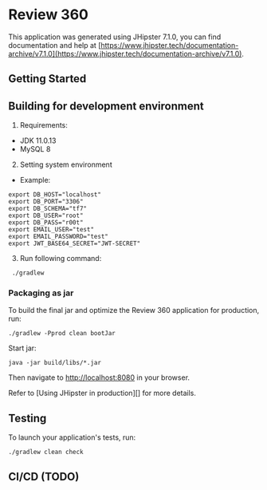 # Review 360

This application was generated using JHipster 7.1.0, you can find documentation and help at [https://www.jhipster.tech/documentation-archive/v7.1.0](https://www.jhipster.tech/documentation-archive/v7.1.0).

## Getting Started
## Building for development environment
1. Requirements:
* JDK 11.0.13
* MySQL 8

2. Setting system environment
* Example:
```aidl
export DB_HOST="localhost"
export DB_PORT="3306"
export DB_SCHEMA="tf7"
export DB_USER="root"
export DB_PASS="r00t"
export EMAIL_USER="test"
export EMAIL_PASSWORD="test"
export JWT_BASE64_SECRET="JWT-SECRET"
```

3. Run following command:
```
 ./gradlew
```

### Packaging as jar

To build the final jar and optimize the Review 360 application for production, run:

```
./gradlew -Pprod clean bootJar
```

Start jar:

```
java -jar build/libs/*.jar
```

Then navigate to [http://localhost:8080](http://localhost:8080) in your browser.

Refer to [Using JHipster in production][] for more details.

## Testing

To launch your application's tests, run:

```
./gradlew clean check
```

## CI/CD (TODO)
